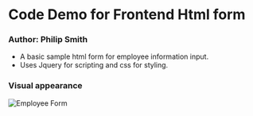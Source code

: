 # Code Demo for Frontend Html form

### Author: Philip Smith
- A basic sample html form for employee information input. 
- Uses Jquery for scripting and css for styling.

### Visual appearance
![Employee Form](https://puu.sh/GvWxS/8d6b972a44.png)
